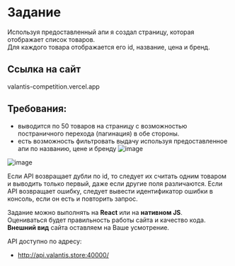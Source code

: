 # Задание

Используя предоставленный апи я создал страницу, которая отображает список товаров.  
Для каждого товара отображается его id, название, цена и бренд.

## Ссылка на сайт

valantis-competition.vercel.app

## Требования:
* выводится по 50 товаров на страницу с возможностью постраничного перехода (пагинация) в обе стороны.
* есть возможность фильтровать выдачу используя предоставленное апи по названию, цене и бренду
![image](https://github.com/webDevArtur/Valantis_competition/assets/141954990/0ec865e4-2b1e-444c-8a4a-3122404cc2ec)

![image](https://github.com/webDevArtur/Valantis_competition/assets/141954990/1af867a0-d685-40b6-9d13-bcfa34b78ba8)

Если API возвращает дубли по id, то следует их считать одним товаром и выводить только первый, даже если другие поля различаются.
Если API возвращает ошибку, следует вывести идентификатор ошибки в консоль, если он есть и повторить запрос.

Задание можно выполнять на **React** или на **нативном JS**.  
Оцениваться будет правильность работы сайта и качество кода.  
**Внешний вид** сайта оставляем на Ваше усмотрение.

API доступно по адресу:  
* http://api.valantis.store:40000/
